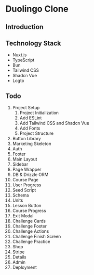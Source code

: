# Duolingo Clone

## Introduction

## Technology Stack
- Nuxt.js
- TypeScript
- Bun
- Tailwind CSS
- Shadcn Vue
- Logto

## Todo
1. Project Setup
   1. Project Initialization
   2. Add ESLint
   3. Add Tailwind CSS and Shadcn Vue
   4. Add Fonts
   5. Project Structure
2. Button Library
3. Marketing Skeleton
4. Auth
5. Footer
6. Main Layout
7. Sidebar
8. Page Wrapper
9. DB & Drizzle ORM
10. Course Page
11. User Progress
12. Seed Script
13. Schema
14. Units
15. Lesson Button
16. Course Progress
17. Exit Modal
18. Challenge Cards
19. Challenge Footer
20. Challenge Actions
21. Challenge Finish Screen
22. Challenge Practice
23. Shop
24. Stripe
25. Details
26. Admin
27. Deployment
